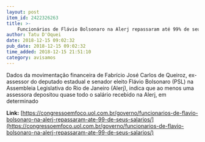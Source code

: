 ```yaml
---
layout: post
item_id: 2422326263
title: >-
    Funcionários de Flávio Bolsonaro na Alerj repassaram até 99% de seus salários
author: Tatu D'Oquei
date: 2018-12-15 09:02:32
pub_date: 2018-12-15 09:02:32
time_added: 2018-12-15 21:51:10
category: avisamos
---
```


Dados da movimentação financeira de Fabrício José Carlos de Queiroz, ex-assessor do deputado estadual e senador eleito Flávio Bolsonaro (PSL) na Assembleia Legislativa do Rio de Janeiro (Alerj), indica que ao menos uma assessora depositou quase todo o salário recebido na Alerj, em determinado

**Link:** [https://congressoemfoco.uol.com.br/governo/funcionarios-de-flavio-bolsonaro-na-alerj-repassaram-ate-99-de-seus-salarios/](https://congressoemfoco.uol.com.br/governo/funcionarios-de-flavio-bolsonaro-na-alerj-repassaram-ate-99-de-seus-salarios/)

